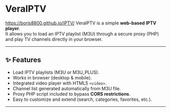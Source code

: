 # VeraIPTV
https://boris8800.github.io/IPTV/
VeraIPTV is a simple **web-based IPTV player**.  
It allows you to load an IPTV playlist (M3U) through a secure proxy (PHP) and play TV channels directly in your browser.  

---

## ✨ Features
- Load IPTV playlists (M3U or M3U_PLUS).
- Works in browser (desktop & mobile).
- Integrated video player with HTML5 `<video>`.
- Channel list generated automatically from M3U file.
- Proxy PHP script included to bypass **CORS restrictions**.
- Easy to customize and extend (search, categories, favorites, etc.).

---
